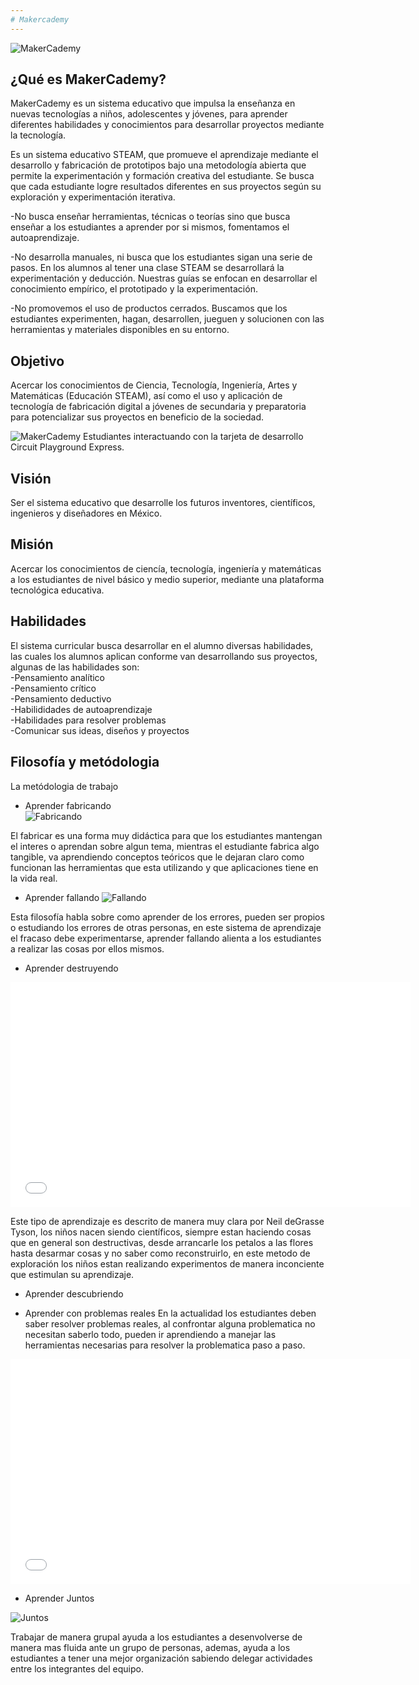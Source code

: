 ```yaml
---
# Makercademy
---
```


![MakerCademy]({{site.baseurl}}/img/nina.jpg)


## ¿Qué es MakerCademy?
MakerCademy es un sistema educativo que impulsa la enseñanza en nuevas tecnologías a niños, adolescentes y
jóvenes, para aprender diferentes habilidades y conocimientos para
desarrollar proyectos mediante la tecnología.

Es un sistema educativo STEAM, que promueve el aprendizaje mediante el desarrollo y fabricación de prototipos bajo una metodología abierta que permite la experimentación y formación creativa del estudiante. Se busca que cada estudiante logre resultados diferentes en sus proyectos según su exploración y experimentación iterativa.  

-No busca enseñar herramientas, técnicas o teorías sino que busca enseñar a los estudiantes a aprender por si mismos, fomentamos el autoaprendizaje.

-No desarrolla manuales, ni busca que los estudiantes sigan una serie de pasos. En los alumnos al tener una clase STEAM se desarrollará la experimentación y deducción. Nuestras guías se enfocan en desarrollar el conocimiento empírico, el prototipado y la experimentación.

-No promovemos el uso de productos cerrados. Buscamos que los estudiantes experimenten, hagan, desarrollen, jueguen y solucionen con las herramientas y materiales disponibles en su entorno.


## Objetivo
Acercar los conocimientos de Ciencia, Tecnología, Ingeniería, Artes y Matemáticas
(Educación STEAM), así como el uso y aplicación de tecnología de fabricación
digital a jóvenes de secundaria y preparatoria para potencializar sus proyectos en
beneficio de la sociedad.

![MakerCademy]({{site.baseurl}}/img/nino.jpg)
Estudiantes interactuando con la tarjeta de desarrollo Circuit Playground Express.

## Visión
Ser el sistema educativo que desarrolle los futuros inventores, científicos, ingenieros y diseñadores en México.

## Misión
Acercar los conocimientos de ciencía, tecnología, ingeniería y matemáticas a los estudiantes de nivel básico y medio superior, mediante una plataforma tecnológica educativa.

## Habilidades
El sistema curricular busca desarrollar en el alumno diversas habilidades, las cuales los alumnos aplican conforme van desarrollando sus proyectos, algunas de las habilidades son: <br/>
-Pensamiento analítico <br/>
-Pensamiento crítico <br/>
-Pensamiento deductivo <br/>
-Habilididades de autoaprendizaje <br/>
-Habilidades para resolver problemas <br/>
-Comunicar sus ideas, diseños y proyectos <br/>

## Filosofía y metódologia
La metódologia de trabajo 
- Aprender fabricando<br>
![Fabricando]({{site.baseurl}}/img/Making.jpg)

El fabricar es una forma muy didáctica para que los estudiantes mantengan el interes o aprendan sobre algun tema, mientras el estudiante fabrica algo tangible, va aprendiendo conceptos teóricos que le dejaran claro como funcionan las herramientas que esta utilizando y que aplicaciones tiene en la vida real.

- Aprender fallando
![Fallando]({{site.baseurl}}/img/Fallando.jpg)

Esta filosofía habla sobre como aprender de los errores, pueden ser propios o estudiando los errores de otras personas, en este sistema de aprendizaje el fracaso debe experimentarse, aprender fallando alienta a los estudiantes a realizar las cosas por ellos mismos.

- Aprender destruyendo

<iframe width="640" height="360" src="//www.youtube.com/embed/bvFOeysaNAY" frameborder="0" allowfullscreen></iframe>

Este tipo de aprendizaje es descrito de manera muy clara por Neil deGrasse Tyson, los niños nacen siendo científicos, siempre estan haciendo cosas que en general son destructivas, desde arrancarle los petalos a las flores hasta desarmar cosas y no saber como reconstruirlo, en este metodo de exploración los niños estan realizando experimentos de manera inconciente que estimulan su aprendizaje.
- Aprender descubriendo

- Aprender con problemas reales
En la actualidad los estudiantes deben saber resolver problemas reales, al confrontar alguna problematica no necesitan saberlo todo, pueden ir aprendiendo a manejar las herramientas necesarias para resolver la problematica paso a paso.

<iframe width="640" height="360" src="//www.youtube.com/embed/Nxqt-F4YdNY" frameborder="0" allowfullscreen></iframe>

- Aprender Juntos

![Juntos]({{site.baseurl}}/img/Juntos.jpg)

Trabajar de manera grupal ayuda a los estudiantes a desenvolverse de manera mas fluida ante un grupo de personas, ademas, ayuda a los estudiantes a tener una mejor organización sabiendo delegar actividades entre los integrantes del equipo.

